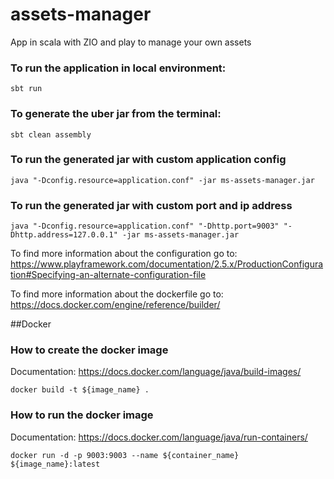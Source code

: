 # assets-manager
App in scala with ZIO and play to manage your own assets

### To run the application in local environment:
`sbt run`

### To generate the uber jar from the terminal:
`sbt clean assembly`

### To run the generated jar with custom application config 
`java "-Dconfig.resource=application.conf" -jar ms-assets-manager.jar`

### To run the generated jar with custom port and ip address
`java "-Dconfig.resource=application.conf" "-Dhttp.port=9003" "-Dhttp.address=127.0.0.1" -jar ms-assets-manager.jar`

To find more information about the configuration go to:
https://www.playframework.com/documentation/2.5.x/ProductionConfiguration#Specifying-an-alternate-configuration-file

To find more information about the dockerfile go to:
https://docs.docker.com/engine/reference/builder/

##Docker

### How to create the docker image
Documentation: https://docs.docker.com/language/java/build-images/

`docker build -t ${image_name} .`

### How to run the docker image
Documentation: https://docs.docker.com/language/java/run-containers/

`docker run -d -p 9003:9003 --name ${container_name} ${image_name}:latest`